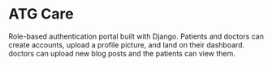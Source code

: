 # ATG Care

Role-based authentication portal built with Django. Patients and doctors can create accounts, upload a profile picture, and land on their dashboard. doctors can upload new blog posts and the patients can view them.
